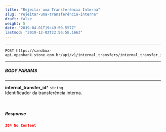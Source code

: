 ```yaml
---
title: "Rejeitar uma Transferência Interna"
slug: "rejeitar-uma-transferência-interna"
draft: false
weight: 5
date: "2019-04-01T19:49:50.557Z"
lastmod: "2019-12-02T22:56:58.166Z"
---
```

---

```http 
POST https://sandbox-api.openbank.stone.com.br/api/v1/internal_transfers/internal_transfer_id/reject
```
---

##### **BODY PARAMS**

---

**internal_transfer_id***  `string`
<br> Identificador da transferência interna.

<br>

##### **Response**

```JSON
204 No Content
